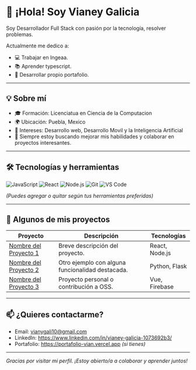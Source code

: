 # 👋 ¡Hola! Soy Vianey Galicia

Soy Desarrollador Full Stack con pasión por la tecnología, resolver problemas.

Actualmente me dedico a:
- 💻 Trabajar en Ingeaa.
- 📚 Aprender typescript.
- 🚀 Desarrollar propio portafolio.

---

## 💡 Sobre mí

- 🎓 Formación: Licenciatua en Ciencia de la Computacion
- 🌍 Ubicación: Puebla, Mexico
- 🌱 Intereses: Desarrollo web, Desarrollo Movil y la Inteligencia Artificial
- 🧠 Siempre estoy buscando mejorar mis habilidades y colaborar en proyectos interesantes.

---

## 🛠️ Tecnologías y herramientas

![JavaScript](https://img.shields.io/badge/-JavaScript-F7DF1E?logo=javascript&logoColor=black&style=flat)
![React](https://img.shields.io/badge/-React-61DAFB?logo=react&logoColor=black&style=flat)
![Node.js](https://img.shields.io/badge/-Node.js-339933?logo=node.js&logoColor=white&style=flat)
![Git](https://img.shields.io/badge/-Git-F05032?logo=git&logoColor=white&style=flat)
![VS Code](https://img.shields.io/badge/-VS_Code-007ACC?logo=visual-studio-code&logoColor=white&style=flat)

_(Puedes agregar o quitar según tus herramientas preferidas)_

---

## 📁 Algunos de mis proyectos

| Proyecto | Descripción | Tecnologías |
|---------|-------------|-------------|
| [Nombre del Proyecto 1](https://github.com/tuusuario/proyecto1) | Breve descripción del proyecto. | React, Node.js |
| [Nombre del Proyecto 2](https://github.com/tuusuario/proyecto2) | Otro ejemplo con alguna funcionalidad destacada. | Python, Flask |
| [Nombre del Proyecto 3](https://github.com/tuusuario/proyecto3) | Proyecto personal o contribución a OSS. | Vue, Firebase |

---

## 📫 ¿Quieres contactarme?

- Email: vianygali10@gmail.com
- LinkedIn: https://www.linkedin.com/in/vianey-galicia-1073692b3/
- Portafolio: https://portafolio-vian.vercel.app _(si tienes)_

---

_Gracias por visitar mi perfil. ¡Estoy abierto/a a colaborar y aprender juntos!_
